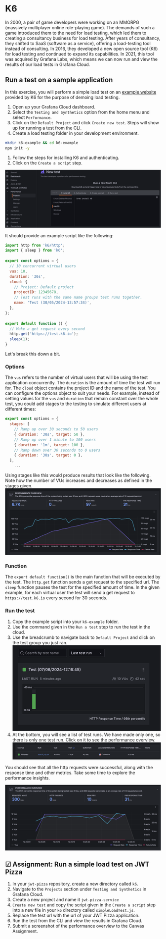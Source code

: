 # K6

In 2000, a pair of game developers were working on an MMORPG (massively multiplayer online role-playing game). The demands of such a game introduced them to the need for load testing, which led them to creating a consultancy business for load testing.
After years of consultancy, they shifted to SaaS (software as a service), offering a load-testing tool instead of consulting. In 2016, they developed a new open source tool (K6) for load testing and continued to expand its capabilities. In 2021, this tool was acquired by Grafana Labs, which means we can now run and view the results of our load tests in Grafana Cloud.

## Run a test on a sample application

In this exercise, you will perform a simple load test on an [example website](https://test.k6.io) provided by K6 for the purpose of demoing load testing.

1. Open up your Grafana Cloud dashboard.
1. Select the `Testing and Synthetics` option from the home menu and select `Performance`.
1. Click on the `Default Project` and click `Create new test`. Steps will show up for running a test from the CLI.
1. Create a load testing folder in your development environment.

```sh
mkdir k6-example && cd k6-example
npm init -y
```

1. Follow the steps for installing K6 and authenticating.
1. Click on the `Create a script` step.

![testCliSteps](./testCliSteps.png)

It should provide an example script like the following:

```javascript
import http from 'k6/http';
import { sleep } from 'k6';

export const options = {
  // 10 concurrent virtual users
  vus: 10,
  duration: '30s',
  cloud: {
    // Project: Default project
    projectID: 12345678,
    // Test runs with the same name groups test runs together.
    name: 'Test (30/05/2024-13:57:34)',
  },
};

export default function () {
  // Make a get request every second
  http.get('https://test.k6.io');
  sleep(1);
}
```

Let's break this down a bit.

### Options

The `vus` refers to the number of virtual users that will be using the test application concurrently. The `duration` is the amount of time the test will run for. The `cloud` object contains the project ID and the name of the test. You can configure the options object to suit your needs. For example, instead of setting values for the `vus` and `duration` that remain constant over the whole test, you could add stages to the testing to simulate different users at different times:

```javascript
export const options = {
  stages: [
    // Ramp up over 30 seconds to 50 users
    { duration: '30s', target: 50 },
    // Ramp up over 1 minute to 100 users
    { duration: '1m', target: 100 },
    // Ramp down over 30 seconds to 0 users
    { duration: '30s', target: 0 },
  ],
    ...
```

Using stages like this would produce results that look like the following. Note how the number of VUs increases and decreases as defined in the stages given.
![stagesResults](stagesTest.png)

### Function

The `export default function()` is the main function that will be executed by the test.
The `http.get` function sends a get request to the specified url. The `sleep` function pauses the test for the specified amount of time.
In the given example, for each virtual user the test will send a get request to `https://test.k6.io` every second for 30 seconds.

### Run the test

1. Copy the example script into your `k6-example` folder.
1. Use the command given in the `Run a test` step to run the test in the cloud.
1. Use the breadcrumb to navigate back to `Default Project` and click on the test group you just ran.
   ![testGroup](testGroup.png)
1. At the bottom, you will see a list of test runs. We have made only one, so there is only one test run. Click on it to see the performance overview.
   ![testRuns](testRuns.png)

You should see that all the http requests were successful, along with the response time and other metrics. Take some time to explore the performance insights.

![performanceOverview](samplePerformanceOverview.png)

## ☑ Assignment: Run a simple load test on JWT Pizza

1. In your `jwt-pizza` repository, create a new directory called `k6`.
1. Navigate to the `Projects` section under `Testing and Synthetics` in Grafana Cloud.
1. Create a new project and name it `jwt-pizza-service`
1. `Create new test` and copy the script given in the `Create a script` step into a new file in your `k6` directory called `simpleLoadTest.js`.
1. Replace the test url with the url of your JWT Pizza application.
1. Run the test from the CLI and view the results in Grafana Cloud.
1. Submit a screenshot of the performance overview to the Canvas Assignment.
